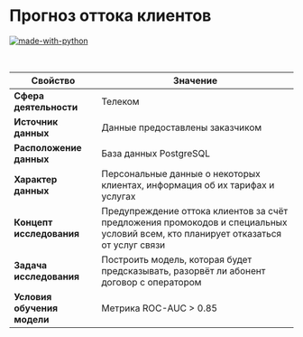 # Прогноз оттока клиентов

[![made-with-python](https://img.shields.io/badge/Made%20with-Python-1f425f.svg)](https://www.python.org/)

<br>

Свойство | Значение
-|-
**Сфера деятельности** | Телеком
**Источник данных** | Данные предоставлены заказчиком
**Расположение данных** | База данных PostgreSQL
**Характер данных** | Персональные данные о некоторых клиентах, информация об их тарифах и услугах
**Концепт исследования** | Предупреждение оттока клиентов за счёт предложения промокодов и специальных условий всем, кто планирует отказаться от услуг связи
**Задача исследования** | Построить модель, которая будет предсказывать, разорвёт ли абонент договор с оператором
**Условия обучения модели** | Метрика ROC-AUC > 0.85